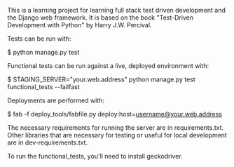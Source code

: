 This is a learning project for learning full stack test driven development and the Django web framework.  It is based on the book "Test-Driven Development with Python" by Harry J.W. Percival.

Tests can be run with:

  $ python manage.py test

Functional tests can be run against a live, deployed environment with:

  $ STAGING_SERVER="your.web.address"  python manage.py test functional_tests --failfast

Deployments are performed with:

  $ fab -f deploy_tools/fabfile.py deploy:host=username@your.web.address

The necessary requirements for running the server are in requirements.txt.  Other libraries that are necessary for testing or useful for local development are in dev-requirements.txt.

To run the functional_tests, you'll need to install geckodriver.
